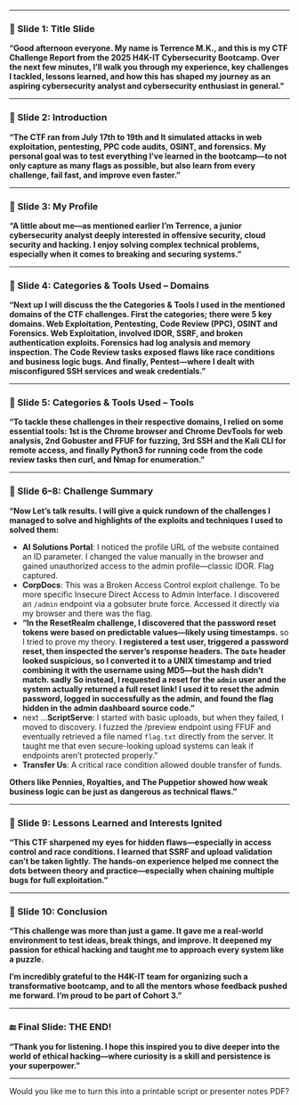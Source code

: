 
---

### 🔹 Slide 1: Title Slide

**“Good afternoon everyone. My name is Terrence M.K., and this is my CTF Challenge Report from the 2025 H4K-IT Cybersecurity Bootcamp. Over the next few minutes, I’ll walk you through my experience, key challenges I tackled, lessons learned, and how this has shaped my journey as an aspiring cybersecurity analyst and cybersecurity enthusiast in general.”**

---

### 🔹 Slide 2: Introduction

**“The CTF ran from July 17th to 19th and It simulated attacks in web exploitation, pentesting, PPC code audits, OSINT, and forensics. My personal goal was to test everything I’ve learned in the bootcamp—to not only capture as many flags as possible, but also learn from every challenge, fail fast, and improve even faster.”**

---

### 🔹 Slide 3: My Profile

**“A little about me—as mentioned earlier I’m Terrence, a junior cybersecurity analyst deeply interested in offensive security, cloud security and hacking. I enjoy solving complex technical problems, especially when it comes to breaking and securing systems.”**

---

### 🔹 Slide 4: Categories & Tools Used – Domains

**“Next up I will discuss the the Categories & Tools I used in the mentioned domains of the CTF challenges. 
First the categories;
there were 5 key domains. 
Web Exploitation, Pentesting, Code Review (PPC), OSINT and Forensics.
Web Exploitation, involved IDOR, SSRF, and broken authentication exploits. 
Forensics had log analysis and memory inspection.
The Code Review tasks exposed flaws like race conditions and business logic bugs. 
And finally, Pentest—where I dealt with misconfigured SSH services and weak credentials.”**

---

### 🔹 Slide 5: Categories & Tools Used – Tools

**“To tackle these challenges in their respective domains, I relied on some essential tools: 
1st is the Chrome browser and Chrome DevTools for web analysis, 
2nd Gobuster and FFUF for fuzzing, 
3rd SSH and the Kali CLI for remote access, and 
finally Python3 for running code from the code review tasks
then curl, and Nmap for enumeration.”**

---

### 🔹 Slide 6–8: Challenge Summary

**“Now Let’s talk results.
I will give a quick rundown of the challenges I managed to solve and highlights of the exploits and techniques I used to solved them:**

- **AI Solutions Portal**: I noticed the profile URL of the website contained an ID parameter. I changed the value manually in the browser and gained unauthorized access to the admin profile—classic IDOR. Flag captured.
- **CorpDocs**:  This was a Broken Access Control exploit challenge. To be more specific Insecure Direct Access to Admin Interface. I discovered an `/admin` endpoint via a gobsuter brute force. Accessed it directly via my browser and there was the flag. 
- **“In the ResetRealm challenge, I discovered that the password reset tokens were based on predictable values—likely using timestamps.**  so I tried to prove my theory.
	**I registered a test user, triggered a password reset, then inspected the server’s response headers. The `Date` header looked suspicious, so I converted it to a UNIX timestamp and tried combining it with the username using MD5—but the hash didn’t match. sadly**
	**So instead, I requested a reset for the `admin` user and the system actually returned a full reset link! I used it to reset the admin password, logged in successfully as the admin, and found the flag hidden in the admin dashboard source code.”**
- next ...**ScriptServe**: I started with basic uploads, but when they failed, I moved to discovery. I fuzzed the /preview endpoint using FFUF and eventually retrieved a file named `flag.txt` directly from the server. It taught me that even secure-looking upload systems can leak if endpoints aren’t protected properly.”
- **Transfer Us**: A critical race condition allowed double transfer of funds.

**Others like Pennies, Royalties, and The Puppetior showed how weak business logic can be just as dangerous as technical flaws.”**

---

### 🔹 Slide 9: Lessons Learned and Interests Ignited

**“This CTF sharpened my eyes for hidden flaws—especially in access control and race conditions. I learned that SSRF and upload validation can’t be taken lightly. The hands-on experience helped me connect the dots between theory and practice—especially when chaining multiple bugs for full exploitation.”**

---

### 🔹 Slide 10: Conclusion

**“This challenge was more than just a game. It gave me a real-world environment to test ideas, break things, and improve. It deepened my passion for ethical hacking and taught me to approach every system like a puzzle.**

**I’m incredibly grateful to the H4K-IT team for organizing such a transformative bootcamp, and to all the mentors whose feedback pushed me forward. I’m proud to be part of Cohort 3.”**

---

### 🔚 Final Slide: THE END!

**“Thank you for listening. I hope this inspired you to dive deeper into the world of ethical hacking—where curiosity is a skill and persistence is your superpower.”**

---

Would you like me to turn this into a printable script or presenter notes PDF?